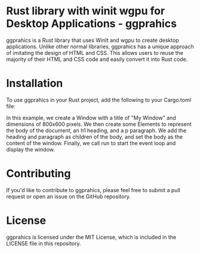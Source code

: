 # Rust library with winit wgpu for Desktop Applications - ggprahics
ggprahics is a Rust library that uses WinIt and wgpu to create desktop applications. Unlike other normal libraries, ggprahics has a unique approach of imitating the design of HTML and CSS. This allows users to reuse the majority of their HTML and CSS code and easily convert it into Rust code.

# Installation
To use ggprahics in your Rust project, add the following to your Cargo.toml file:

In this example, we create a Window with a title of "My Window" and dimensions of 800x600 pixels. We then create some Elements to represent the body of the document, an h1 heading, and a p paragraph. We add the heading and paragraph as children of the body, and set the body as the content of the window. Finally, we call run to start the event loop and display the window.

# Contributing
If you'd like to contribute to ggprahics, please feel free to submit a pull request or open an issue on the GitHub repository.

# License
ggprahics is licensed under the MIT License, which is included in the LICENSE file in this repository.

